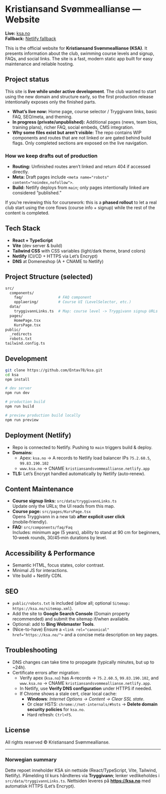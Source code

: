 # Kristiansand Svømmeallianse — Website

**Live:** [ksa.no](https://ksa.no)  
**Fallback:** [Netlify fallback](https://kristiansandsvommeallianse.netlify.app/)

This is the official website for **Kristiansand Svømmeallianse (KSA)**. It presents information about the club, swimming course levels and signup, FAQs, and social links. The site is a fast, modern static app built for easy maintenance and reliable hosting.

## Project status

This site is **live while under active development**. The club wanted to start using the new domain and structure early, so the first production release intentionally exposes only the finished parts.

- **What’s live now:** Home page, course selector / Tryggivann links, basic FAQ, SEO/meta, and theming.
- **In progress (private/unpublished):** Additional pages (news, team bios, training plans), richer FAQ, social embeds, CMS integration.
- **Why some files exist but aren’t visible:** The repo contains WIP components and routes that are not linked or are gated behind build flags. Only completed sections are exposed on the live navigation.

### How we keep drafts out of production

- **Routing:** Unfinished routes aren’t linked and return 404 if accessed directly.
- **Meta:** Draft pages include `<meta name="robots" content="noindex,nofollow">`.
- **Build:** Netlify deploys from `main`; only pages intentionally linked are considered “published.”

If you’re reviewing this for coursework: this is a **phased rollout** to let a real club start using the core flows (course info + signup) while the rest of the content is completed.

## Tech Stack

- **React + TypeScript**
- **Vite** (dev server & build)
- **Tailwind CSS** with CSS variables (light/dark theme, brand colors)
- **Netlify** (CI/CD + HTTPS via Let’s Encrypt)
- **DNS** at Domeneshop (A + CNAME to Netlify)

## Project Structure (selected)

```bash
src/
  components/
    faq/                # FAQ component
    opplaering/         # Course UI (LevelSelector, etc.)
  data/
    tryggivannLinks.ts  # Map: course level -> Tryggivann signup URLs
  pages/
    HomePage.tsx
    KursPage.tsx
public/
  _redirects
  robots.txt
tailwind.config.ts
```

## Development

```bash
git clone https://github.com/Entav78/ksa.git
cd ksa
npm install

# dev server
npm run dev

# production build
npm run build

# preview production build locally
npm run preview
```

## Deployment (Netlify)

- Repo is connected to Netlify. Pushing to `main` triggers build & deploy.
- **Domains:**
  - Apex: `ksa.no` → A records to Netlify load balancer IPs `75.2.60.5`, `99.83.190.102`
  - `www.ksa.no` → CNAME `kristiansandsvommeallianse.netlify.app`
- **TLS:** Let’s Encrypt handled automatically by Netlify (auto‑renew).

## Content Maintenance

- **Course signup links:** `src/data/tryggivannLinks.ts`  
  Update only the URLs; the UI reads from this map.
- **Course page:** `src/pages/KursPage.tsx`  
  Opens Tryggivann in a new tab **after explicit user click** (mobile‑friendly).
- **FAQ:** `src/components/faq/Faq`  
  Includes: minimum age (5 years), ability to stand at 90 cm for beginners, 10‑week rounds, 30/45‑min durations by level.

## Accessibility & Performance

- Semantic HTML, focus states, color contrast.
- Minimal JS for interactions.
- Vite build + Netlify CDN.

## SEO

- `public/robots.txt` is included (allow all; optional `Sitemap: https://ksa.no/sitemap.xml`).
- Add the site to **Google Search Console** (Domain property recommended) and submit the sitemap if/when available.
- Optional: add to **Bing Webmaster Tools**.
- (Nice-to-have) Ensure a `<link rel="canonical" href="https://ksa.no/">` and a concise meta description on key pages.

## Troubleshooting

- DNS changes can take time to propagate (typically minutes, but up to ~24h).
- Certificate errors after migration:
  - Verify apex (`ksa.no`) has A-records → `75.2.60.5`, `99.83.190.102`, and `www.ksa.no` → CNAME `kristiansandsvommeallianse.netlify.app`.
  - In Netlify, use **Verify DNS configuration** under HTTPS if needed.
  - If Chrome shows a stale cert, clear local cache:
    - **Windows**: *Internet Options → Content → Clear SSL state*.
    - Or clear HSTS: `chrome://net-internals/#hsts` → **Delete domain security policies** for `ksa.no`.
    - Hard refresh: `Ctrl+F5`.

## License

All rights reserved © Kristiansand Svømmeallianse.

---

### Norwegian summary

Dette repoet inneholder KSA sin nettside (React/TypeScript, Vite, Tailwind, Netlify). Påmelding til kurs håndteres via **Tryggivann**; lenker vedlikeholdes i `src/data/tryggivannLinks.ts`. Nettsiden leveres på **<https://ksa.no>** med automatisk HTTPS (Let’s Encrypt).
